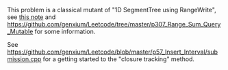 This problem is a classical mutant of "1D SegmentTree using RangeWrite", see [this note](https://www.yinxiang.com/everhub/note/b904af18-03fd-4dbc-a3d2-67a0daa1518e) and https://github.com/genxium/Leetcode/tree/master/p307_Range_Sum_Query_Mutable for some information. 

See https://github.com/genxium/Leetcode/blob/master/p57_Insert_Interval/submission.cpp for a getting started to the "closure tracking" method.


